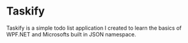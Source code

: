 # Taskify

Taskify is a simple todo list application I created to learn the basics of WPF.NET and Microsofts built in JSON namespace.

